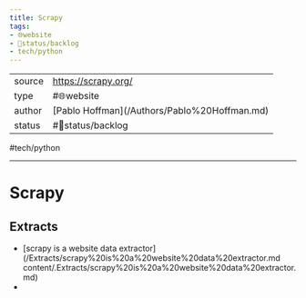 ```yaml
---
title: Scrapy
tags:
- 🌐website
- 🚦status/backlog
- tech/python
---
```



<table>
<tr>
<td> source </td>
<td> <a href="https://scrapy.org/">https://scrapy.org/</a> </td>
</tr>
<tr>
<td> type </td>
<td> #🌐website </td>
</tr>
<tr>
<td> author </td>
<td> [Pablo Hoffman](/Authors/Pablo%20Hoffman.md) </td>
</tr>
<tr>
<td> status </td>
<td> #🚦status/backlog </td>
</tr>
</table>

#tech/python 

---

# Scrapy

## Extracts
- [scrapy is a website data extractor](/Extracts/scrapy%20is%20a%20website%20data%20extractor.md
content/.Extracts/scrapy%20is%20a%20website%20data%20extractor.md)
- 
